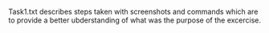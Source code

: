 Task1.txt describes steps taken with screenshots and commands which are to provide a better ubderstanding of what was the purpose of the excercise.
